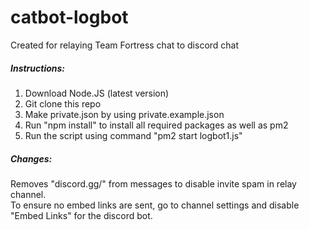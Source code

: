 # catbot-logbot
Created for relaying Team Fortress chat to discord chat
##### Instructions:
1. Download Node.JS (latest version)
2. Git clone this repo
3. Make private.json by using private.example.json
4. Run "npm install" to install all required packages as well as pm2
5. Run the script using command "pm2 start logbot1.js"
##### Changes:
Removes "discord.gg/" from messages to disable invite spam in relay channel. <br>
To ensure no embed links are sent, go to channel settings and disable "Embed Links" for the discord bot.

